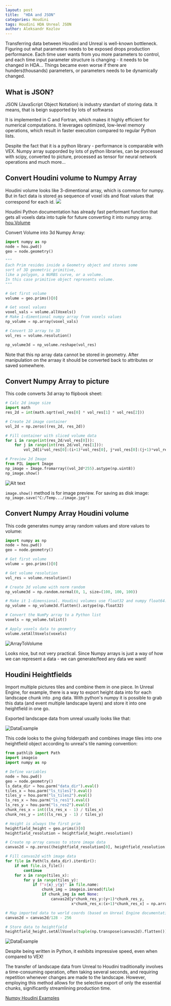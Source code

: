 ```yaml
---
layout: post
title:  "HDA and JSON"
categories: Houdini
tags: Houdini HDA Unreal JSON
author: Aleksandr Kozlov
---
```


Transferring data between Houdini and Unreal is well-known bottleneck. Figuring out what parameters needs to be exposed drops production performance. Each time user wants from you more parameters to control, and each time input parameter structure is changing - it needs to be changed in HDA... Things became even worse if there are hunders(thousands) parameters, or parameters needs to be dynamically changed.  

## What is JSON?

JSON (JavaScript Object Notation) is industry standart of storing data. It means, that is beign supported by lots of softwarss

It is implemented in C and Fortran, which makes it highly efficient for numerical computations. It leverages optimized, low-level memory operations, which result in faster execution compared to regular Python lists. 

Despite the fact that it is a python library - performance is comparable with VEX. Numpy array supporded by lots of python libraries, can be processed with scipy, converted to picture, processed as tensor for neural network operations and much more...

## Convert Houdini volume to Numpy Array

Houdini volume looks like 3-dimentional array, which is common for numpy. But in fact data is stored as sequence of voxel ids and float values that correspond for each id.
![](https://raw.githubusercontent.com/AlekVolok/AlekVolok.github.io/main/_attachments/houdini_numpy/voxels_data_attrib.jpg) 

Houdini Python documentation has already fast performant function that gets all voxels data into tuple for future converting it into numpy array.
[hou.Volume](https://www.sidefx.com/docs/houdini/hom/hou/Volume.html)

Convert Volume into 3d Numpy Array:

```python
import numpy as np
node = hou.pwd()
geo = node.geometry()

"""
Each Prim resides inside a Geometry object and stores some 
sort of 3D geometric primitive, 
like a polygon, a NURBS curve, or a volume.
In this case primitive object represents volume.
"""

# Get first volume
volume = geo.prims()[0]

# Get voxel values
voxel_vals = volume.allVoxels()
# Make 1-dimentional numpy array from voxels values
np_volume = np.array(voxel_vals)

# Convert 1D array to 3D
vol_res = volume.resolution()

np_volume3d = np_volume.reshape(vol_res) 
```
Note that this np array data cannot be stored in geometry. After manipulation on the arraay it should be converted back to attributes or saved somewhere. 

## Convert Numpy Array to picture

This code converts 3d array to flipbook sheet:

```python
# Calc 2d image size
import math
res_2d = int(math.sqrt(vol_res[0] * vol_res[1] * vol_res[2]))

# Create 2d image container
vol_2d = np.zeros((res_2d, res_2d))

# Fill container with sliced volume data
for i in range(int(res_2d/vol_res[0])):
    for j in range(int(res_2d/vol_res[1])):
        vol_2d[i*vol_res[0]:(i+1)*vol_res[0], j*vol_res[0]:(j+1)*vol_res[0]] = np_volume3d[:,:,(j+i)]

# Preview 2d Image
from PIL import Image
np_image = Image.fromarray((vol_2d*255).astype(np.uint8))
np_image.show()
```
![Alt text](https://raw.githubusercontent.com/AlekVolok/AlekVolok.github.io/main/_attachments/houdini_numpy/slices_volume_preview.jpg)

```image.show()``` method is for image preview. For saving as disk image: ```np_image.save("C:/Temp.../image.jpg")```

## Convert Numpy Array Houdini volume

This code generates numpy array random values and store values to volume:

```python
import numpy as np
node = hou.pwd()
geo = node.geometry()

# Get first volume
volume = geo.prims()[0]

# Get volume resolution
vol_res = volume.resolution()

# Create 3d volume with norm random
np_volume3d = np.random.normal(0, 1, size=(100, 100, 100))

# Make it 1-dimensional. Houdini volumes use float32 and numpy float64. So data needs to be converted.
np_volume = np_volume3d.flatten().astype(np.float32)

# Convert the NumPy array to a Python list
voxels = np_volume.tolist()

# Apply voxels data to geometry
volume.setAllVoxels(voxels)
```

![ArrayToVolume](https://raw.githubusercontent.com/AlekVolok/AlekVolok.github.io/main/_attachments/houdini_numpy/array_to_volume.jpg)

Looks nice, but not very practical. Since Numpy arrays is just a way of how we can represent a data - we can generate/feed any data we want!

## Houdini Heightfields

Import multiple pictures tiles and combine them in one piece. In Unreal Engine, for example, there is a way to export height data into for each landscape chunk into .png data. With python's numpy it is possible to grab this data (and event multiple landscape layers) and store it into one heightfield in one go.

Exported landscape data from unreal usually looks like that:

![DataExample](https://raw.githubusercontent.com/AlekVolok/AlekVolok.github.io/main/_attachments/houdini_numpy/exported_data.jpg)

This code looks to the giving folderpath and combines image tiles into one heightfield object according to unreal's tile naming convention:

```python
from pathlib import Path
import imageio
import numpy as np

# Define variables
node = hou.pwd()
geo = node.geometry()
ls_data_dir = hou.parm("data_dir").eval()
tiles_x = hou.parm("ls_tiles1").eval()
tiles_y = hou.parm("ls_tiles2").eval()
ls_res_x = hou.parm("ls_res1").eval()
ls_res_y = hou.parm("ls_res2").eval()
chunk_res_x = int((ls_res_x - 1) / tiles_x)
chunk_res_y = int((ls_res_y - 1) / tiles_y)

# Height is always the first prim 
heightfield_height = geo.prims()[0]
heightfield_resolution = heightfield_height.resolution()

# Create np array canvas to store image data
canvas2d = np.zeros((heightfield_resolution[0], heightfield_resolution[1]))

# Fill canvas2d with image data
for file in Path(ls_data_dir).iterdir():
    if not file.is_file():
        continue
    for x in range(tiles_x):
        for y in range(tiles_y):
            if f"x{x}_y{y}" in file.name:
                chunk_img = imageio.imread(file)
                if chunk_img is not None:
                    canvas2d[y*chunk_res_y:(y+1)*chunk_res_y, 
                             x*chunk_res_x:(x+1)*chunk_res_x] = np.array(chunk_img)

# Map imported data to world coords (based on Unreal Engine documentation)
canvas2d = canvas2d/128 - 256

# Store data to heightfield
heightfield_height.setAllVoxels(tuple(np.transpose(canvas2d).flatten()))
```
![DataExample](https://raw.githubusercontent.com/AlekVolok/AlekVolok.github.io/main/_attachments/houdini_numpy/landscape_to_houdini.jpg)

Despite being written in Python, it exhibits impressive speed, even when compared to VEX! 

The transfer of landscape data from Unreal to Houdini traditionally involves a time-consuming operation, often taking several seconds, and requiring repetition whenever changes are made to the landscape. However, employing this method allows for the selective export of only the essential chunks, significantly streamlining production time.

[Numpy Houdini Examples](https://github.com/AlekVolok/HoudiniExamples/blob/master/numpy_array.hiplc)